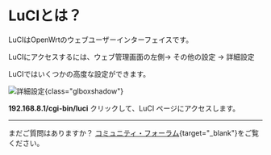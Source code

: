 # LuCIとは？

LuCIはOpenWrtのウェブユーザーインターフェイスです。

LuCIにアクセスするには、ウェブ管理画面の左側-> その他の設定 -> 詳細設定

LuCIではいくつかの高度な設定ができます。

![詳細設定](https://static.gl-inet.com/docs/router/en/4/tutorials/advanced_settings/advanced_settings.png){class="glboxshadow"}

 **192.168.8.1/cgi-bin/luci** クリックして、LuCI ページにアクセスします。

---

まだご質問はありますか？ [コミュニティ・フォーラム](https://forum.gl-inet.com){target="_blank"}をご覧ください。
